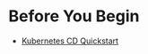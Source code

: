 # Before You Begin

* [Kubernetes CD Quickstart](../../onboard-cd/cd-quickstarts/kubernetes-cd-quickstart.md)
